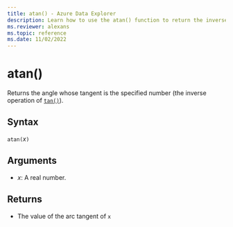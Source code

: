 ```yaml
---
title: atan() - Azure Data Explorer
description: Learn how to use the atan() function to return the inverse operation of tan().
ms.reviewer: alexans
ms.topic: reference
ms.date: 11/02/2022
---
```

# atan()

Returns the angle whose tangent is the specified number (the inverse operation of [`tan()`](tanfunction.md)).

## Syntax

`atan(`*x*`)`

## Arguments

* *x*: A real number.

## Returns

* The value of the arc tangent of `x`
